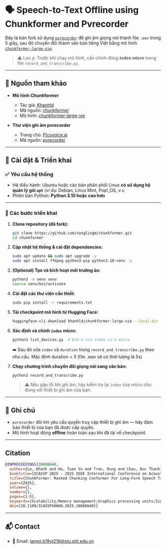  # 🗣️ Speech-to-Text Offline using Chunkformer and Pvrecorder

 Đây là bản fork sử dụng [`pvrecorder`](https://github.com/Picovoice/pvrecorder) để ghi âm giọng nói thành file `.wav` trong 5 giây, sau đó chuyển đổi thành văn bản tiếng Việt bằng mô hình [`chunkformer-large-vie`](https://huggingface.co/khanhld/chunkformer-large-vie).

 > ⚠️ Lưu ý: Trước khi chạy mô hình, cần chỉnh đúng **index micro** trong file `record_and_transcribe.py`.

 ---

 ## 📁 Nguồn tham khảo

 * **Mô hình Chunkformer**
   * Tác giả: [Khanhld](https://github.com/khanld/chunkformer)
   * Mã nguồn: [chunkformer](https://github.com/khanld/chunkformer)
   * Mô hình: [chunkformer-large-vie](https://huggingface.co/khanhld/chunkformer-large-vie)

 * **Thư viện ghi âm pvrecorder**
   * Trang chủ: [Picovoice.ai](https://picovoice.ai/)
   * Mã nguồn: [pvrecorder](https://github.com/Picovoice/pvrecorder)

 ---

 ## 🚀 Cài đặt & Triển khai

 ### ✅ Yêu cầu hệ thống

 * Hệ điều hành: Ubuntu hoặc các bản phân phối Linux **có sử dụng hệ quản lý gói `apt`** (ví dụ: Debian, Linux Mint, Pop!_OS, v.v.
 * Phiên bản Python: **Python 3.10 hoặc cao hơn**

 ---

 ### 🔧 Các bước triển khai

 1. **Clone repository (đã fork):**
    ```bash
    git clone https://github.com/songlingm/chunkformer.git
    cd chunkformer
    ```

 2. **Cập nhật hệ thống & cài đặt dependencies:**
    ```bash
    sudo apt update && sudo apt upgrade -y
    sudo apt install ffmpeg python3-pip python3.10-venv -y
    ```

 3. **(Optional) Tạo và kích hoạt môi trường ảo:**
    ```bash
    python3 -m venv venv
    source venv/bin/activate
    ```

 4. **Cài đặt các thư viện cần thiết:**
    ```bash
    sudo pip install -r requirements.txt
    ```

 5. **Tải checkpoint mô hình từ Hugging Face:**
    ```bash
    huggingface-cli download khanhld/chunkformer-large-vie --local-dir "./chunkformer-large-vie"
    ```

 6. **Xác định và chỉnh `index` micro:**
    ```bash
    python3 list_devices.py  # Kiểm tra index của micro
    ```

    ➡️ Sau đó sửa `index` và `duration` trong `record_and_transcribe.py` theo nhu cầu. Mặc định duration = 5 (file .wav sẽ có thời lượng là 5s)

 7. **Chạy chương trình chuyển đổi giọng nói sang văn bản:**
    ```bash
    python3 record_and_transcribe.py
    ```

    > ⚠️ Nếu gặp lỗi khi ghi âm, hãy kiểm tra lại `index` của micro cho đúng với thiết bị ghi âm của bạn.

 ---

 ## 📌 Ghi chú

 * `pvrecorder` đôi khi yêu cầu quyền truy cập thiết bị ghi âm — hãy đảm bảo thiết bị của bạn đã được cấp quyền.
 * Mô hình hoạt động **offline** hoàn toàn sau khi đã tải về checkpoint.

 ---





<a name = "citation" ></a>
## Citation

```bibtex
@INPROCEEDINGS{10888640,
  author={Le, Khanh and Ho, Tuan Vu and Tran, Dung and Chau, Duc Thanh},
  booktitle={ICASSP 2025 - 2025 IEEE International Conference on Acoustics, Speech and Signal Processing (ICASSP)}, 
  title={ChunkFormer: Masked Chunking Conformer For Long-Form Speech Transcription}, 
  year={2025},
  volume={},
  number={},
  pages={1-5},
  keywords={Scalability;Memory management;Graphics processing units;Signal processing;Performance gain;Hardware;Resource management;Speech processing;Standards;Context modeling;chunkformer;masked batch;long-form transcription},
  doi={10.1109/ICASSP49660.2025.10888640}}

```
---
## 📬 Contact
- 📧 Email: lampt.b19vt216@stu.ptit.edu.vn
